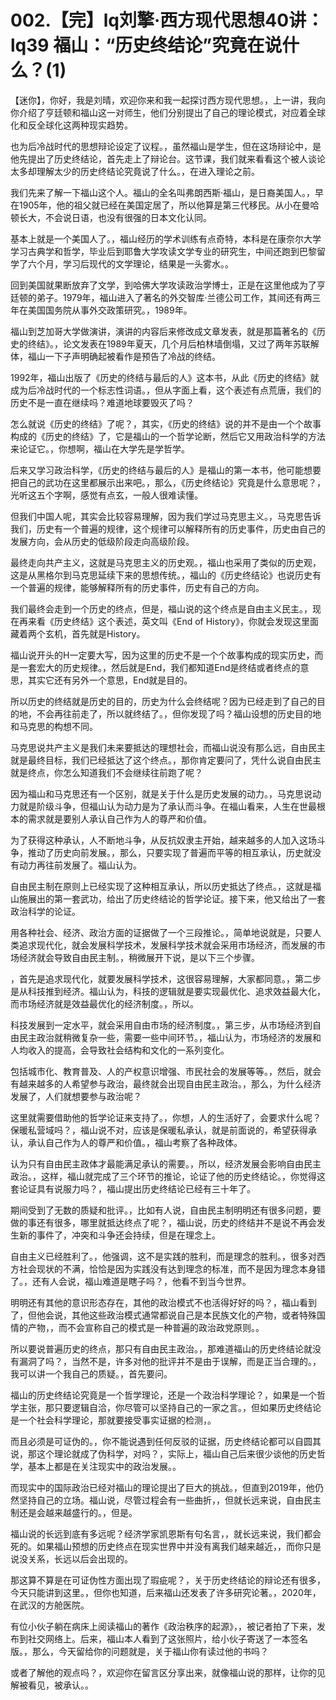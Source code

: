 # 002.【完】lq刘擎·西方现代思想40讲：lq39 福山：“历史终结论”究竟在说什么？(1)

【迷你】，你好，我是刘晴，欢迎你来和我一起探讨西方现代思想。，上一讲，我向你介绍了亨廷顿和福山这一对师生，他们分别提出了自己的理论模式，对应着全球化和反全球化这两种现实趋势。

也为后冷战时代的思想辩论设定了议程。，虽然福山是学生，但在这场辩论中，是他先提出了历史终结论，首先走上了辩论台。这节课，我们就来看看这个被人谈论太多却理解太少的历史终结论究竟说了什么。，在进入理论之前。

我们先来了解一下福山这个人。福山的全名叫弗朗西斯·福山，是日裔美国人。，早在1905年，他的祖父就已经在美国定居了，所以他算是第三代移民。从小在曼哈顿长大，不会说日语，也没有很强的日本文化认同。

基本上就是一个美国人了。，福山经历的学术训练有点奇特，本科是在康奈尔大学学习古典学和哲学，毕业后到耶鲁大学攻读文学专业的研究生，中间还跑到巴黎留学了六个月，学习后现代的文学理论，结果是一头雾水。。

回到美国就果断放弃了文学，到哈佛大学攻读政治学博士，正是在这里他成为了亨廷顿的弟子。1979年，福山进入了著名的外交智库·兰德公司工作，其间还有两三年在美国国务院从事外交政策研究。，1989年。

福山到芝加哥大学做演讲，演讲的内容后来修改成文章发表，就是那篇著名的《历史的终结》。，论文发表在1989年夏天，几个月后柏林墙倒塌，又过了两年苏联解体，福山一下子声明确起被看作是预告了冷战的终结。

1992年，福山出版了《历史的终结与最后的人》这本书，从此《历史的终结》就成为后冷战时代的一个标志性词语。，但从字面上看，这个表述有点荒唐，我们的历史不是一直在继续吗？难道地球要毁灭了吗？

怎么就说《历史的终结》了呢？，其实，《历史的终结》说的并不是由一个个故事构成的《历史的终结》了，它是福山的一个哲学论断，然后它又用政治科学的方法来论证它。，你想啊，福山在大学先是学哲学。

后来又学习政治科学，《历史的终结与最后的人》是福山的第一本书，他可能想要把自己的武功在这里都展示出来吧。，那么，《历史终结论》究竟是什么意思呢？，光听这五个字啊，感觉有点玄，一般人很难读懂。

但我们中国人呢，其实会比较容易理解，因为我们学过马克思主义。，马克思告诉我们，历史有一个普遍的规律，这个规律可以解释所有的历史事件，历史由自己的发展方向，会从历史的低级阶段走向高级阶段。

最终走向共产主义，这就是马克思主义的历史观。，福山也采用了类似的历史观，这是从黑格尔到马克思延续下来的思想传统。，福山的《历史终结论》也说历史有一个普遍的规律，能够解释所有的历史事件，历史有自己的方向。

我们最终会走到一个历史的终点，但是，福山说的这个终点是自由主义民主。，现在再来看《历史终结》这个表述，英文叫《End of History》，你就会发现这里面藏着两个玄机，首先就是History。

福山说开头的H一定要大写，因为这里的历史不是一个个故事构成的现实历史，而是一套宏大的历史规律。，然后就是End，我们都知道End是终结或者终点的意思，其实它还有另外一个意思，End就是目的。

所以历史的终结就是历史的目的，历史为什么会终结呢？因为已经走到了自己的目的地，不会再往前走了，所以就终结了。，但你发现了吗？福山设想的历史目的地和马克思的构想不同。

马克思说共产主义是我们未来要抵达的理想社会，而福山说没有那么远，自由民主就是最终目标，我们已经抵达了这个终点。，那你肯定要问了，凭什么说自由民主就是终点，你怎么知道我们不会继续往前跑了呢？

因为福山和马克思还有一个区别，就是关于什么是历史发展的动力。，马克思说动力就是阶级斗争，但福山认为动力是为了承认而斗争。在福山看来，人生在世最根本的需求就是要别人承认自己作为人的尊严和价值。

为了获得这种承认，人不断地斗争，从反抗奴隶主开始，越来越多的人加入这场斗争，推动了历史向前发展。，那么，只要实现了普遍而平等的相互承认，历史就没有动力再往前发展了。福山认为。

自由民主制在原则上已经实现了这种相互承认，所以历史抵达了终点。，这就是福山施展出的第一套武功，给出了历史终结论的哲学论证。接下来，他又给出了一套政治科学的论证。

用各种社会、经济、政治方面的证据做了一个三段推论。，简单地说就是，只要人类追求现代化，就会发展科学技术，发展科学技术就会采用市场经济，而发展的市场经济就会导致自由民主制。，稍微展开下说，是以下三个步骤。

，首先是追求现代化，就要发展科学技术，这很容易理解，大家都同意。，第二步是从科技推到经济。福山认为，科技的逻辑就是要实现最优化、追求效益最大化，而市场经济就是效益最优化的经济制度。，所以。

科技发展到一定水平，就会采用自由市场的经济制度。，第三步，从市场经济到自由民主政治就稍微复杂一些，需要一些中间环节。，福山认为，市场经济的发展和人均收入的提高，会导致社会结构和文化的一系列变化。

包括城市化、教育普及、人的产权意识增强、市民社会的发展等等。，然后，就会有越来越多的人希望参与政治，最终就会出现自由民主政治。，那么，为什么经济发展了，人们就想要参与政治呢？

这里就需要借助他的哲学论证来支持了。，你想，人的生活好了，会要求什么呢？保暖私营域吗？，福山说不对，应该是保暖私承认，就是前面说的，希望获得承认，承认自己作为人的尊严和价值。，福山考察了各种政体。

认为只有自由民主政体才最能满足承认的需要。，所以，经济发展会影响自由民主政治。，这样，福山就完成了三个环节的推论，论证了他的历史终结论。，你觉得这套论证具有说服力吗？，福山提出历史终结论已经有三十年了。

期间受到了无数的质疑和批评。，比如有人说，自由民主制明明还有很多问题，要做的事还有很多，哪里就抵达终点了呢？，福山说，历史的终结并不是说不再会发生新的事件了，冲突和斗争还会持续，但是在理念上。

自由主义已经胜利了。，他强调，这不是实践的胜利，而是理念的胜利。，很多对西方社会现状的不满，恰恰是因为实践没有达到理念的标准，而不是因为理念本身错了。，还有人会说，福山难道是瞎子吗？，他看不到当今世界。

明明还有其他的意识形态存在，其他的政治模式不也活得好好的吗？，福山看到了，但他会说，其他这些政治模式通常都说自己是本民族文化的产物，或者特殊国情的产物，，而不会宣称自己的模式是一种普遍的政治政党原则。。

所以要说普遍历史的终点，那只有自由民主政治。，那难道福山的历史终结论就没有漏洞了吗？，当然不是，许多对他的批评并不是由于误解，而是正当合理的。，我可以讲一个我自己的质疑。，首先要问。

福山的历史终结论究竟是一个哲学理论，还是一个政治科学理论？，如果是一个哲学主张，那只要逻辑自洽，你尽管可以坚持自己的一家之言。，但如果历史终结论是一个社会科学理论，那就要接受事实证据的检测，。

而且必须是可证伪的。，你不能说遇到任何反驳的证据，历史终结论都可以自圆其说，那这个理论就成了伪科学，对吗？，实际上，福山自己后来很少谈他的历史哲学，基本上都是在关注现实中的政治发展。。

而现实中的国际政治已经对福山的理论提出了巨大的挑战。，但直到2019年，他仍然坚持自己的立场。福山说，尽管过程会有一些曲折，，但就长远来说，自由民主制还是会越来越盛行的。，但是。

福山说的长远到底有多远呢？经济学家凯恩斯有句名言，，就长远来说，我们都会死的。如果福山预想的历史终点在现实世界中并没有离我们越来越近，，而你只是说没关系，长远以后会出现的。

那这算不算是在可证伪性方面出现了瑕疵呢？，关于历史终结论的辩论还有很多，今天只能讲到这里。，但你也知道，后来福山还发表了许多研究论著。，2020年，在武汉的方舱医院。

有位小伙子躺在病床上阅读福山的著作《政治秩序的起源》，，被记者拍了下来，发布到社交网络上。后来，福山本人看到了这张照片，给小伙子寄送了一本签名版。，那么，今天留给你的问题就是，关于福山你有读过他的书吗？

或者了解他的观点吗？，欢迎你在留言区分享出来，就像福山说的那样，让你的见解被看见，被承认。。